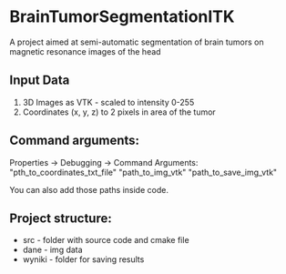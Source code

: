 # BrainTumorSegmentationITK

A project aimed at semi-automatic segmentation of brain tumors on magnetic resonance images of the head

## Input Data
1. 3D Images as VTK - scaled to intensity 0-255
2. Coordinates (x, y, z) to 2 pixels in area of the tumor

## Command arguments:
Properties -> Debugging -> Command Arguments:
"pth_to_coordinates_txt_file" "path_to_img_vtk" "path_to_save_img_vtk"

You can also add those paths inside code.

## Project structure:
- src - folder with source code and cmake file
- dane - img data
- wyniki - folder for saving results

